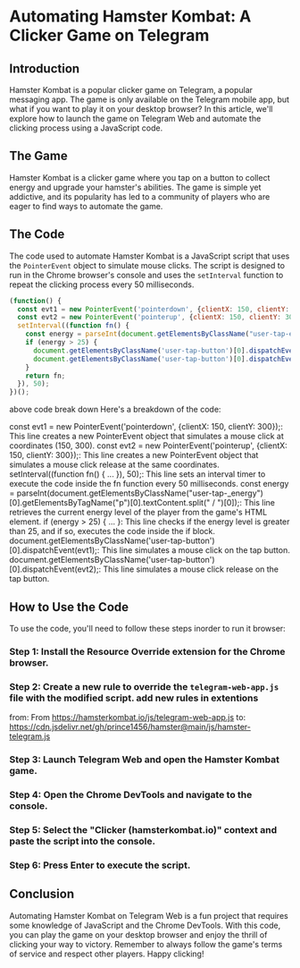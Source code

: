 
# Automating Hamster Kombat: A Clicker Game on Telegram

## Introduction

Hamster Kombat is a popular clicker game on Telegram, a popular messaging app. The game is only available on the Telegram mobile app, but what if you want to play it on your desktop browser? In this article, we'll explore how to launch the game on Telegram Web and automate the clicking process using a JavaScript code.

## The Game

Hamster Kombat is a clicker game where you tap on a button to collect energy and upgrade your hamster's abilities. The game is simple yet addictive, and its popularity has led to a community of players who are eager to find ways to automate the game.

## The Code

The code used to automate Hamster Kombat is a JavaScript script that uses the `PointerEvent` object to simulate mouse clicks. The script is designed to run in the Chrome browser's console and uses the `setInterval` function to repeat the clicking process every 50 milliseconds.

```javascript
(function() {
  const evt1 = new PointerEvent('pointerdown', {clientX: 150, clientY: 300});
  const evt2 = new PointerEvent('pointerup', {clientX: 150, clientY: 300});
  setInterval((function fn() {
    const energy = parseInt(document.getElementsByClassName("user-tap-energy")[0].getElementsByTagName("p")[0].textContent.split(" / ")[0]);
    if (energy > 25) {
      document.getElementsByClassName('user-tap-button')[0].dispatchEvent(evt1);
      document.getElementsByClassName('user-tap-button')[0].dispatchEvent(evt2);
    }
    return fn;
  }), 50);
})();
```
above code break down
Here's a breakdown of the code:

const evt1 = new PointerEvent('pointerdown', {clientX: 150, clientY: 300});: This line creates a new PointerEvent object that simulates a mouse click at coordinates (150, 300).
const evt2 = new PointerEvent('pointerup', {clientX: 150, clientY: 300});: This line creates a new PointerEvent object that simulates a mouse click release at the same coordinates.
setInterval((function fn() { ... }), 50);: This line sets an interval timer to execute the code inside the fn function every 50 milliseconds.
const energy = parseInt(document.getElementsByClassName("user-tap-_energy")[0].getElementsByTagName("p")[0].textContent.split(" / ")[0]);: This line retrieves the current energy level of the player from the game's HTML element.
if (energy > 25) { ... }: This line checks if the energy level is greater than 25, and if so, executes the code inside the if block.
document.getElementsByClassName('user-tap-button')[0].dispatchEvent(evt1);: This line simulates a mouse click on the tap button.
document.getElementsByClassName('user-tap-button')[0].dispatchEvent(evt2);: This line simulates a mouse click release on the tap button.

## How to Use the Code

To use the code, you'll need to follow these steps inorder to run it browser:

### Step 1: Install the Resource Override extension for the Chrome browser.

### Step 2: Create a new rule to override the `telegram-web-app.js` file with the modified script. add new rules in extentions
from: From https://hamsterkombat.io/js/telegram-web-app.js to: https://cdn.jsdelivr.net/gh/prince1456/hamster@main/js/hamster-telegram.js
### Step 3: Launch Telegram Web and open the Hamster Kombat game.

### Step 4: Open the Chrome DevTools and navigate to the console.

### Step 5: Select the "Clicker (hamsterkombat.io)" context and paste the script into the console.

### Step 6: Press Enter to execute the script.

## Conclusion

Automating Hamster Kombat on Telegram Web is a fun project that requires some knowledge of JavaScript and the Chrome DevTools. With this code, you can play the game on your desktop browser and enjoy the thrill of clicking your way to victory. Remember to always follow the game's terms of service and respect other players. Happy clicking!

